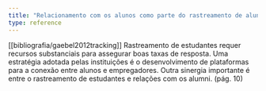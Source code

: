 ```yaml
---
title: "Relacionamento com os alunos como parte do rastreamento de alunos"
type: reference
---
```

[[bibliografia/gaebel2012tracking]]
Rastreamento de estudantes requer recursos substanciais para assegurar boas taxas de resposta. Uma estratégia adotada pelas instituições é o desenvolvimento de plataformas para a conexão entre alunos e empregadores. Outra sinergia importante é entre o rastreamento de estudantes e relações com os alumni. (pág. 10)